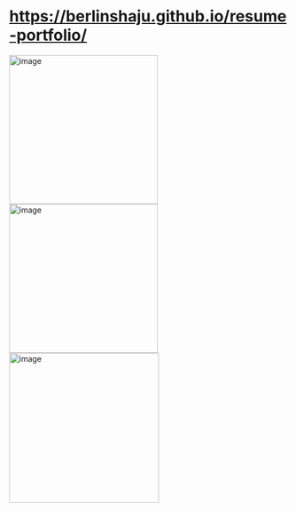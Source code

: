 # https://berlinshaju.github.io/resume-portfolio/

<img width="268" alt="image" src="https://github.com/Berlinshaju/resume-portfolio/assets/66897078/3b54e6de-0fec-41a2-a688-883f2aeeceff">
<img width="268" alt="image" src="https://github.com/Berlinshaju/resume-portfolio/assets/66897078/0e0c8572-c26b-49e8-b4aa-6c219a8f7e6d">
<img width="270" alt="image" src="https://github.com/Berlinshaju/resume-portfolio/assets/66897078/943eaae4-4547-45e9-996a-01a3ee250c43">




